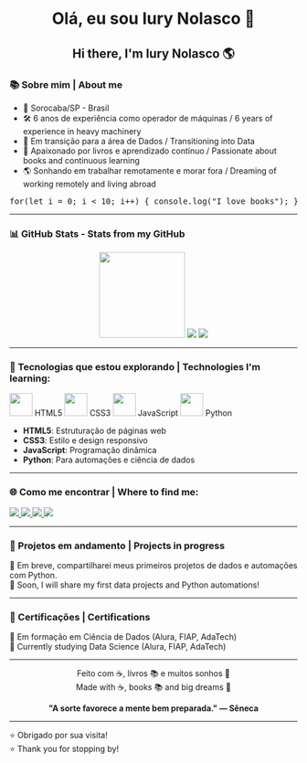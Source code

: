 <h1 align="center">Olá, eu sou Iury Nolasco 👋</h1>
<h2 align="center">Hi there, I'm Iury Nolasco 🌎</h2>

### 📚 Sobre mim | About me

- 📍 Sorocaba/SP - Brasil  
- 🛠️ 6 anos de experiência como operador de máquinas / 6 years of experience in heavy machinery  
- 🎯 Em transição para a área de Dados / Transitioning into Data  
- 📖 Apaixonado por livros e aprendizado contínuo / Passionate about books and continuous learning  
- 🌎 Sonhando em trabalhar remotamente e morar fora / Dreaming of working remotely and living abroad  
<pre>for(let i = 0; i < 10; i++) { console.log("I love books"); }</pre>
---
### 📊 GitHub Stats - Stats from my GitHub

<div align="center">
  <img height="150em" src="https://github-readme-stats.vercel.app/api?username=iuryCN&show_icons=true&theme=tokyonight&count_private=true"/>
  <img src="https://github-readme-stats.vercel.app/api/top-langs/?username=iuryCN&layout=donut&theme=tokyonight" />
  <img src="https://github-readme-streak-stats.herokuapp.com/?user=iuryCN&theme=tokyonight&hide_border=false" />
</div>

---

### 🚀 Tecnologias que estou explorando | Technologies I'm learning:
<p align="left">
  <img src="https://cdn.jsdelivr.net/gh/devicons/devicon/icons/html5/html5-original.svg" width="40" height="40"/> HTML5  
  <img src="https://cdn.jsdelivr.net/gh/devicons/devicon/icons/css3/css3-original.svg" width="40" height="40"/> CSS3  
  <img src="https://cdn.jsdelivr.net/gh/devicons/devicon/icons/javascript/javascript-original.svg" width="40" height="40"/> JavaScript  
  <img src="https://cdn.jsdelivr.net/gh/devicons/devicon/icons/python/python-original.svg" width="40" height="40"/> Python  
</p>

- **HTML5**: Estruturação de páginas web
- **CSS3**: Estilo e design responsivo
- **JavaScript**: Programação dinâmica
- **Python**: Para automações e ciência de dados

---

### 🌐 Como me encontrar | Where to find me:

<p>
  <a href="https://www.linkedin.com/in/iurycn/" target="_blank">
    <img src="https://img.shields.io/badge/LinkedIn-0077B5?style=for-the-badge&logo=linkedin&logoColor=white"/> 
  </a>
  <a href="mailto:iurycn2001@gmail.com">
    <img src="https://img.shields.io/badge/Gmail-D14836?style=for-the-badge&logo=gmail&logoColor=white"/> 
  </a>
  <a href="https://www.instagram.com/iurycn_/" target="_blank">
    <img src="https://img.shields.io/badge/Instagram-E4405F?style=for-the-badge&logo=instagram&logoColor=white"/> 
  </a>
  <a href="https://www.skoob.com.br/usuario/6865315" target="_blank">
    <img src="https://img.shields.io/badge/Skoob-00BFFF?style=for-the-badge&logo=bookstack&logoColor=white"/> 
  </a>
</p>

---

### 🧠 Projetos em andamento | Projects in progress

🚧 Em breve, compartilharei meus primeiros projetos de dados e automações com Python.  
🚧 Soon, I will share my first data projects and Python automations!

---

### 🏅 Certificações | Certifications

📜 Em formação em Ciência de Dados (Alura, FIAP, AdaTech)  
📜 Currently studying Data Science (Alura, FIAP, AdaTech)

---

<p align="center">
  Feito com ☕, livros 📚 e muitos sonhos 🚀<br>
  Made with ☕, books 📚 and big dreams 🚀
  <p align="center">
<strong>"A sorte favorece a mente bem preparada."
— Sêneca</strong>
</p>

---

⭐ Obrigado por sua visita!  
⭐ Thank you for stopping by!

